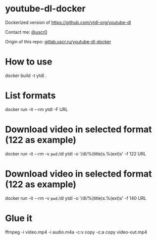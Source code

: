 # youtube-dl-docker

Dockerized version of https://github.com/ytdl-org/youtube-dl

Contact me: [@uscr0](https://t.me/uscr0)

Origin of this repo: [gitlab.uscr.ru/youtube-dl-docker](https://gitlab.uscr.ru/public-projects/youtube-dl-docker)

# How to use

docker build -t ytdl .
# List formats
docker run -it --rm ytdl -F URL
# Download video in selected format (122 as example)
docker run -it --rm -v `pwd`:/dl ytdl -o '/dl/%(title)s.%(ext)s' -f 122 URL
# Download video in selected format (122 as example)
docker run -it --rm -v `pwd`:/dl ytdl -o '/dl/%(title)s.%(ext)s' -f 140 URL
# Glue it
ffmpeg -i video.mp4 -i audio.m4a -c:v copy -c:a copy video-out.mp4